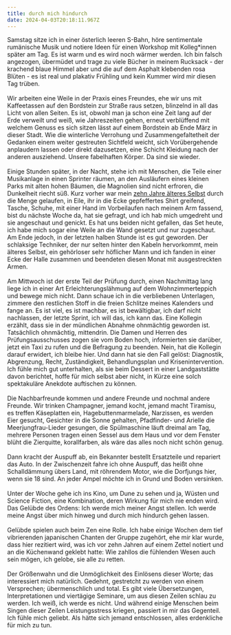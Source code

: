 ```yaml
---
title: durch mich hindurch
date: 2024-04-03T20:18:11.967Z
---
```

Samstag sitze ich in einer österlich leeren S-Bahn, höre sentimentale rumänische Musik und notiere Ideen für einen Workshop mit Kolleg*innen später am Tag. Es ist warm und es wird noch wärmer werden. Ich bin falsch angezogen, übermüdet und trage zu viele Bücher in meinem Rucksack - der krachend blaue Himmel aber und die auf dem Asphalt klebenden rosa Blüten - es ist real und plakativ Frühling und kein Kummer wird mir diesen Tag trüben.\
\
Wir arbeiten eine Weile in der Praxis eines Freundes, ehe wir uns mit Kaffeetassen auf den Bordstein zur Straße raus setzen, blinzelnd in all das Licht von allen Seiten. Es ist, obwohl man ja schon eine Zeit lang auf der Erde verweilt und weiß, wie Jahreszeiten gehen, erneut verblüffend mit welchem Genuss es sich sitzen lässt auf einem Bordstein ab Ende März in dieser Stadt. Wie die winterliche Verrohung und Zusammengefaltetheit der Gedanken einem weiter gestreuten Sichtfeld weicht, sich Vorübergehende anplaudern lassen oder direkt dazusetzen, eine Schicht Kleidung nach der anderen ausziehend. Unsere fabelhaften Körper. Da sind sie wieder.\
\
Einige Stunden später, in der Nacht, stehe ich mit Menschen, die Teile einer Musikanlage in einen Sprinter räumen, an den Ausläufern eines kleinen Parks mit alten hohen Bäumen, die Magnolien sind nicht erfroren, die Dunkelheit riecht süß. Kurz vorher war mein [zehn Jahre älteres Selbst](https://unendlichkeitsfiktion.de/unendliche-zeichen/) durch die Menge gelaufen, in Eile, ihr in die Ecke gepfeffertes Shirt greifend, Tasche, Schuhe, mit einer Hand im Vorbeilaufen nach meinem Arm fassend, bist du nächste Woche da, hat sie gefragt, und ich hab mich umgedreht und sie angeschaut und genickt. Es hat uns beiden nicht gefallen, das Set heute, ich habe mich sogar eine Weile an die Wand gesetzt und nur zugeschaut. Am Ende jedoch, in der letzten halben Stunde ist es gut geworden. Der schlaksige Techniker, der nur selten hinter den Kabeln hervorkommt, mein älteres Selbst, ein gehörloser sehr höflicher Mann und ich fanden in einer Ecke der Halle zusammen und beendeten diesen Monat mit ausgestreckten Armen.\
\
Am Mittwoch ist der erste Teil der Prüfung durch, einen Nachmittag lang liege ich in einer Art Erleichterungslähmung auf dem Wohnzimmerteppich und bewege mich nicht. Dann schaue ich in die verbliebenen Unterlagen, zimmere den restlichen Stoff in die freien Schlitze meines Kalenders und fange an. Es ist viel, es ist machbar, es ist bewältigbar, ich darf nicht nachlassen, der letzte Sprint, ich will das, ich kann das. Eine Kollegin erzählt, dass sie in der mündlichen Abnahme ohnmächtig geworden ist. Tatsächlich ohnmächtig, mittendrin. Die Damen und Herren des Prüfungsausschusses zogen sie vom Boden hoch, informierten sie darüber, jetzt ein Taxi zu rufen und die Befragung zu beenden. Nein, hat die Kollegin darauf erwidert, ich bleibe hier. Und dann hat sie den Fall gelöst: Diagnostik, Abgrenzung, Recht, Zuständigkeit, Behandlungsplan und Krisenintervention. Ich fühle mich gut unterhalten, als sie beim Dessert in einer Landgaststätte davon berichtet, hoffe für mich selbst aber nicht, in Kürze eine solch spektakuläre Anekdote auftischen zu können.\
\
Die Nachbarfreunde kommen und andere Freunde und nochmal andere Freunde. Wir trinken Champagner, jemand kocht, jemand macht Tiramisu, es treffen Käseplatten ein, Hagebuttenmarmelade, Narzissen, es werden Eier gesucht, Gesichter in die Sonne gehalten, Pfadfinder- und Arielle die Meerjungfrau-Lieder gesungen, die Spülmaschine läuft dreimal am Tag, mehrere Personen tragen einen Sessel aus dem Haus und vor dem Fenster blüht die Zierquitte, korallfarben, als wäre das alles noch nicht schön genug.\
\
Dann kracht der Auspuff ab, ein Bekannter bestellt Ersatzteile und repariert das Auto. In der Zwischenzeit fahre ich ohne Auspuff, das heißt ohne Schalldämmung übers Land, mit röhrendem Motor, wie die Dorfjungs hier, wenn sie 18 sind. An jeder Ampel möchte ich in Grund und Boden versinken.\
\
Unter der Woche gehe ich ins Kino, um Dune zu sehen und ja, Wüsten und Science Fiction, eine Kombination, deren Wirkung für mich nie enden wird. Das Gelübde des Ordens: Ich werde mich meiner Angst stellen. Ich werde meine Angst über mich hinweg und durch mich hindurch gehen lassen.\
\
Gelübde spielen auch beim Zen eine Rolle. Ich habe einige Wochen dem tief vibrierenden japanischen Chanten der Gruppe zugehört, ehe mir klar wurde, dass hier rezitiert wird, was ich vor zehn Jahren auf einem Zettel notiert und an die Küchenwand geklebt hatte: Wie zahllos die fühlenden Wesen auch sein mögen, ich gelobe, sie alle zu retten.\
\
Der Größenwahn und die Unmöglichkeit des Einlösens dieser Worte; das interessiert mich natürlich. Gedehnt, gestretcht zu werden von einem Versprechen; übermenschlich und total. Es gibt viele Übersetzungen, Interpretationen und viertägige Seminare, um aus diesen Zeilen schlau zu werden. Ich weiß, ich werde es nicht. Und während einige Menschen beim Singen dieser Zeilen Leistungsstress kriegen, passiert in mir das Gegenteil. Ich fühle mich geliebt. Als hätte sich jemand entschlossen, alles erdenkliche für mich zu tun.